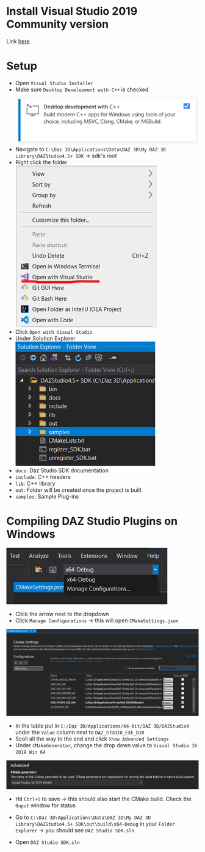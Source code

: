 # Install Visual Studio 2019 Community version
Link [here](https://visualstudio.microsoft.com/vs/)

# Setup
- Open `Visual Studio Installer`
- Make sure `Desktop Development with C++` is checked
![](images/desktop_development_cpp.png)
- Navigate to `C:\Daz 3D\Applications\Data\DAZ 3D\My DAZ 3D Library\DAZStudio4.5+ SDK` &rightarrow; sdk's root
- Right click the folder
![](images/open_with_vs.png)
- Click `Open with Visual Studio`
- Under Solution Explorer
![](images/sdk_folder_structure.png)
- `docs`: Daz Studio SDK documentation
- `include`: C++ headers
- `lib`: C++ library
- `out`: Folder will be created once the project is built
- `samples`: Sample Plug-ins 

# Compiling DAZ Studio Plugins on Windows
![](images/configurations_dropdown.png)
- Click the arrow next to the dropdown
- Click `Manage Configurations` &rightarrow; this will open `CMakeSettings.json`

![](images/CMakeSettings.png)
- In the table put in `C:/Daz 3D/Applications/64-bit/DAZ 3D/DAZStudio4` under the `Value` column next to `DAZ_STUDIO_EXE_DIR`
- Scoll all the way to the end and click `Show Advanced Settings`
- Under `CMakeGenerator`, change the drop down value to `Visual Studio 16 2019 Win 64`

![](images/CMakeGenerator.png)
- Hit `Ctrl+S` to save &rightarrow; this should also start the CMake build. Check the `Ouput` window for status

- Go to `C:\Daz 3D\Applications\Data\DAZ 3D\My DAZ 3D Library\DAZStudio4.5+ SDK\out\build\x64-Debug` in your `Folder Explorer` &rightarrow; you should see `DAZ Studio SDK.sln`
- Open `DAZ Studio SDK.sln`
